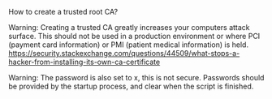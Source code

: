 How to create a trusted root CA?

Warning: Creating a trusted CA greatly increases your computers attack surface.  This should not be used in a production environment or where PCI (payment card information) or PMI (patient medical information) is held.
https://security.stackexchange.com/questions/44509/what-stops-a-hacker-from-installing-its-own-ca-certificate

Warning: The password is also set to x, this is not secure.  Passwords should be provided by the startup process, and clear when the script is finished.
